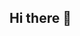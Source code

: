 ## Hi there 👋

<!--
**eiasinprodhan/eiasinprodhan** is a ✨ _special_ ✨ repository because its `README.md` (this file) appears on your GitHub profile.

Here are some ideas to get you started:

- 🔭 I’m currently working on 
- 🌱 I’m currently learning HTML, CSS, Bootstrap, Javascript, Angular, Java, SpringBoot, Flutter
- 💬 Ask me about HTML, CSS, Bootstrap, Javascript, Angular, Java, SpringBoot, Flutter
- 📫 How to reach me: www.facebook.com/mdeiasinkhnovi
- 😄 Pronouns: He/Him
- ⚡ Fun fact: Programming is Magic
-->

